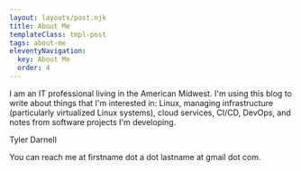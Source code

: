 ```yaml
---
layout: layouts/post.njk
title: About Me
templateClass: tmpl-post
tags: about-me
eleventyNavigation:
  key: About Me
  order: 4
---
```


I am an IT professional living in the American Midwest. I'm using this blog to write about things that I'm interested in: Linux, managing infrastructure (particularly virtualized Linux systems), cloud services, CI/CD, DevOps, and notes from software projects I'm developing.

Tyler Darnell

You can reach me at firstname dot a dot lastname at gmail dot com.
